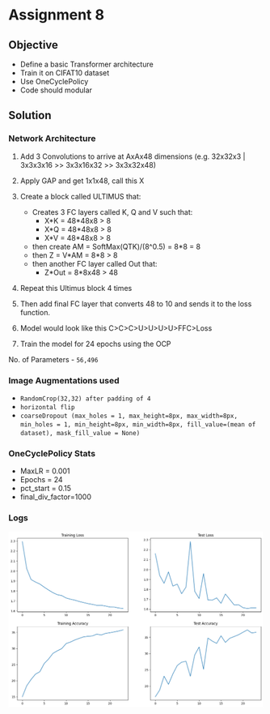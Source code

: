# Assignment 8

## Objective

- Define a basic Transformer architecture
- Train it on CIFAT10 dataset
- Use OneCyclePolicy
- Code should modular

## Solution

### Network Architecture

1. Add 3 Convolutions to arrive at AxAx48 dimensions (e.g. 32x32x3 | 3x3x3x16 >> 3x3x16x32 >> 3x3x32x48)
1. Apply GAP and get 1x1x48, call this X
1. Create a block called ULTIMUS that:

   - Creates 3 FC layers called K, Q and V such that:
     - X\*K = 48\*48x8 > 8
     - X\*Q = 48\*48x8 > 8
     - X\*V = 48\*48x8 > 8
   - then create AM = SoftMax(QTK)/(8^0.5) = 8\*8 = 8
   - then Z = V\*AM = 8\*8 > 8
   - then another FC layer called Out that:
     - Z\*Out = 8\*8x48 > 48

1. Repeat this Ultimus block 4 times
1. Then add final FC layer that converts 48 to 10 and sends it to the loss function.
1. Model would look like this C>C>C>U>U>U>U>FFC>Loss
1. Train the model for 24 epochs using the OCP

No. of Parameters - `56,496`

### Image Augmentations used

- `RandomCrop(32,32) after padding of 4`
- `horizontal flip`
- `coarseDropout (max_holes = 1, max_height=8px, max_width=8px, min_holes = 1, min_height=8px, min_width=8px, fill_value=(mean of dataset), mask_fill_value = None)`

### OneCyclePolicy Stats

- MaxLR = 0.001
- Epochs = 24
- pct_start = 0.15
- final_div_factor=1000

### Logs

![Training logs](chart.png)
